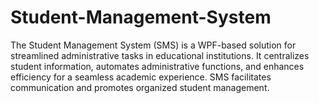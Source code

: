 # Student-Management-System
The Student Management System (SMS) is a WPF-based solution for streamlined administrative tasks in educational institutions. It centralizes student information, automates administrative functions, and enhances efficiency for a seamless academic experience. SMS facilitates communication and promotes organized student management.
